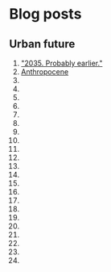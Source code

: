 # Blog posts
## Urban future
1. ["2035. Probably earlier."](https://mega.nz/folder/vpFwWTZB#kLKq6nZBUOzSDTGimU4bwQ/file/q10XhThT)
2. [Anthropocene](https://mega.nz/folder/vpFwWTZB#kLKq6nZBUOzSDTGimU4bwQ/file/Ph03mJzC)
3. []()
4. []()
5. []()
6. []()
7. []()
8. []()
9. []()
10. []()
11. []()
12. []()
13. []()
14. []()
15. []()
16. []()
17. []()
18. []()
19. []()
20. []()
21. []()
22. []()
23. []()
24. []()
